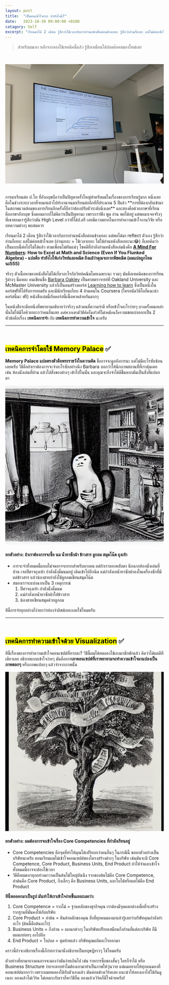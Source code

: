 ```yaml
---
layout: post
title:  "เป็นคนเข้าใจยาก ทำยังไงดี?"
date:   2023-10-30 09:00:00 +0100
catagory: Self
excerpt: "เรียนมาได้ 2 เดือน รู้สึกว่าใช้เวลากับการอ่านหนังสือค่อนข้างเยอะ รู้สึกว่าอ่านก็เยอะ แต่ไม่ค่อยเข้าใจเลย ก็เลยคิดว่าเป็นแบบนี้ต่อไปไม่ได้แล้ว"
---
```

> สำหรับผมเอง หลังจากลองใช้เทคนิคนี้แล้ว รู้สึกเหมือนได้ปลดล๊อคสมองใหม่เลย

<br>

![University of Northampton class vibes](/images/guitar-inclass.jpg)

<br>
การมาเรียนต่อ ป.โท ที่อังกฤษถือว่าเป็นปัญหาครั้งใหญ่สำหรับผมในเรื่องของการเรียนรู้มาก หนึ่งเลยคือในช่วงระยะเวลาที่จบมาแล้วไปทำงานจนมาเรียนต่ออีกทีก็ประมาณ 5 ปีแล้ว **การที่ต้องกลับเข้ามาในสภาพแวดล้อมของการเรียนอีกครั้งก็ถือว่าต้องปรับตัวระดับนึงเลย** และสองคือด้วยภาษาที่เรียนคือภาษาอังกฤษ ซึ่งตอนแรกก็ไม่คิดว่าเป็นปัญหานะ เพราะเราฟัง พูด อ่าน พอได้อยู่ แต่พอมาเจอจริงๆ ที่เขาสอนเรารู้สึกว่ามัน High Level กว่าที่ได้ป.ตรี เลยมีความยากในการทำความเข้าใจงานวิจัย หรือบทความต่างๆ พอสมควร

เรียนมาได้ 2 เดือน รู้สึกว่าใช้เวลากับการอ่านหนังสือค่อนข้างเยอะ แต่พอได้มา reflect ตัวเอง รู้สึกว่าอ่านก็เยอะ แต่ไม่ค่อยเข้าใจเลย (อ่านเยอะ = ใช้เวลาเยอะ ไม่ใช่อ่านหนังสือเยอะนะ😂) ก็เลยคิดว่าเป็นแบบนี้ต่อไปไม่ได้แล้ว ตามเพื่อนไม่ทันแน่ๆ โชคดีที่กำลังอ่านหนังสือเล่มนึงคือ **[A Mind For Numbers](https://barbaraoakley.com/books/a-mind-for-numbers/): How to Excel at Math and Science (Even If You Flunked Algebra) - แปลคือ ทำยังไงให้เก่งวิทย์และคณิต ถึงแม้ว่าคุณจะกากพีชคณิต (ผมแปลถูกไหมนะ555)**

จริงๆ ตัวเนื้อหาของหนังสือไม่ได้เกี่ยวอะไรกับวิทย์คณิตโดยเฉพาะนะ รวมๆ มันคือเทคนิคของการเรียนรู้ต่างๆ นี่แหละ คนเขียนชื่อ [Barbara Oakley](https://en.wikipedia.org/wiki/Barbara_Oakley) เป็นศาสตราจารย์ที่ Oakland University และ McMaster University แล้วก็เป็นคนสร้างคอร์ส [Learning how to learn](https://www.coursera.org/learn/learning-how-to-learn) ซึ่งเป็นหนึ่งในคอร์สฟรีที่ได้รับการยอมรับ และมีนักเรียนเกือบ 4 ล้านคนใน Coursera (ใครถนัดวิดีโอก็แนะนำคอร์สนี้นะ ฟรี) หนังสือเล่มนี้กับคอร์สนี้เนื้อหาคล้ายกันมากๆ

ในหนังสือจะมีบทนึงที่พยายามอธิบายว่าจริงๆ แล้วคนที่ความจำดี หรือเข้าใจอะไรง่ายๆ บางครั้งคนเหล่านั้นไม่ได้มีไอคิวเยอะกว่าคนอื่นเลย _แต่พวกเขามีวิธีคิดในหัวที่ไม่เหมือนใคร_ ผมขอแบ่งออกเป็น 2 หัวข้อคือเรื่อง **เทคนิคการจำ** กับ **เทคนิคการทำความเข้าใจ** นะครับ
<br>

---
<br>

## <mark>เทคนิคการจำโดยใช้ Memory Palace</mark> ✅
**Memory Palace แปลตรงตัวคือพระราชวังในความคิด** ชื่ออาจจะดูอลังการนะ แต่ไม่มีอะไรซับซ้อนเลยครับ วิธีคือถ้าเราต้องการจะจำอะไรซักอย่างนึง Barbara บอกว่าให้นึกภาพสถานที่ที่เราคุ้นเคย เช่น ห้องนั่งเล่นที่บ้าน แล้วใส่สิ่งของต่างๆ เข้าไปในนั้น และคุณจะยิ่งจำได้ดีขึ้นหากมันเป็นสิ่งที่แปลกตา

![My memory palace](/images/mind-palace.jpeg)

#### ยกตัวอย่าง: ถ้าเราต้องการจะซื้อ นม น้ำยาซักผ้า ข้าวสาร ลูกอม สมุดโน๊ต ถุงเท้า
- การจะจำทั้งหมดนี้แบบไม่จดอาจจะยากสำหรับบางคน แต่ถ้าเราลองหลับตา นึกฉากห้องนั่งเล่นที่บ้าน เจอปีศาจถุงเท้า กำลังนั่งดื่มนมอยู่ เดินเข้าไปอีกนิด แม่กำลังเทน้ำยาซักผ้าลงในเครื่องซักที่มีแต่ข้าวสาร แล้วน้องชายกำลังใช้ลูกอมเขียนสมุดโน๊ต
- สมองเราจะแบ่งฉากเป็น 3 เหตุการณ์
    1. ปีศาจถุงเท้า กำลังนั่งดื่มนม
    2. แม่กำลังเทน้ำยาซักผ้าใส่ข้าวสาร
    3. น้องชายเขียนสมุดด้วยลูกอม

ทีนี้การจำทุกอย่างก็ง่ายกว่าท่องจำลิสต์เยอะเลยใช่ไหมครับ
<br>

---
<br>

## <mark>เทคนิคการทำความเข้าใจด้วย Visualization</mark> ✅
ทีนี้เรื่องของการทำความเข้าใจคอนเซปต์ที่ยากละ? วิธีนี้ผมได้ทดลองใช้เองมาซักพักแล้ว คิดว่าได้ผลดีทีเดียวเลย อธิบายแบบเข้าใจง่ายๆ มันคือการ**เอาคอนเซปต์ที่เราพยายามจะทำความเข้าใจมาแปลงเป็นภาพตลกๆ** หรือภาพแปลกๆ แล้วจำจากภาพนั้น

![Business Tree](/images/business-tree.jpeg)

#### ยกตัวอย่าง: ผมต้องการจะเข้าใจเรื่อง Core Competencies ที่กำลังเรียนอยู่

- Core Competencies คือจุดที่ทำให้คุณได้เปรียบกว่าคนอื่นๆ ในกรณีนี้ ขอยกตัวอย่างเป็นบริษัทนะครับ ตอนเรียนผมไม่เข้าใจคอนเซปต์ของโครงสร้างต่างๆ ในบริษัท เช่นมันจะมี Core Competence, Core Product, Business Units, End Product ถ้าให้จำและเข้าใจทั้งหมดนี้อาจจะต้องใช้เวลา
- วิธีคือผมเอาทุกอย่างมาวาดเป็นต้นไม้ใหญ่อันนึง รากของต้นไม้คือ Core Competence, ลำต้นคือ Core Product, กิ่งเล็กๆ คือ Business Units, และใบไม้หรือผลไม้คือ End Product


**ทีนี้พอออกมาเป็นรูป มันทำให้เราเข้าใจง่ายขึ้นเยอะเลยว่า:**
1. Core Competence = รากไม้ = ฐานหลักของธุรกิจคุณ เราต้องมีจุดแตกต่างเพื่อที่จะสร้างรากฐานที่มั่นคงให้กับบริษัท
2. Core Product = ลำต้น = สินค้าหลักของคุณ สิ่งที่ทุกคนมองมาแล้วรู้เลยว่าบริษัทคุณกำลังทำอะไร (ต้นนี้คือต้นอะไร)
3. Business Units = กิ่งก้าน = แผนกต่างๆ ในบริษัทเปรียบเสมือนกิ่งก้านที่แต่ละบริษัท ก็มีแผนกย่อยๆ ลงไปอีก
4. End Product = ใบ/ผล = สุดท้ายแล้ว บริษัทคุณผลิตอะไรออกมา

คราวนี้ถ้าจะอธิบายเรื่องนี้ก็ง่ายกว่ามานั่งอธิบายเป็นทฤษฎียาวๆ ใช่ไหมครับ

ตัวอย่างที่ยกมาบางคนอาจจะมองว่ามันง่ายเกินไป เช่น รายการซื้อของสั้นๆ ใครก็จำได้ หรือ Business Structure ง่ายจะตายทำไมต้องเอามาทำเป็นภาพให้วุ่นวาย แต่ผมอยากให้ทุกคนมองที่คอนเซปต์มากกว่า เพราะผมทดลองใช้กับตัวเองแล้ว มันค่อนข้างเวิร์คเลย แนะนำให้ลองเอาไปใช้กันดูเนอะ ลองแล้วไม่เวิร์ค ไม่เหมาะกับเราก็หาวิธีอื่น ลองแล้วเวิร์คก็ดีใจด้วยครับ!